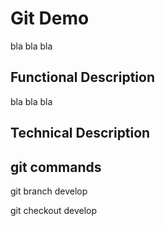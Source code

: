 # Git Demo

bla bla bla 

## Functional Description 

bla bla bla

## Technical Description

## git commands

git branch develop

git checkout develop